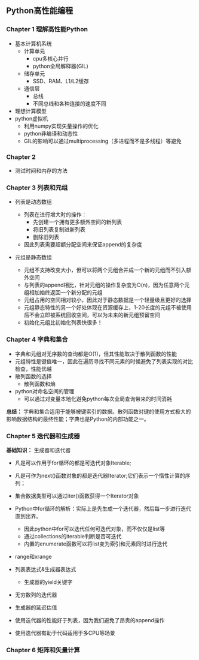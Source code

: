 ## Python高性能编程

### Chapter 1 理解高性能Python

- 基本计算机系统
  - 计算单元
    - cpu多核心并行
    - python全局解释器(GIL)
  - 储存单元
    - SSD、RAM、L1/L2缓存
  - 通信层
    - 总线
    - 不同总线和各种连接的速度不同
- 理想计算模型
- python虚拟机
  - 利用numpy实现矢量操作的优化
  - python非编译和动态性
  - GIL的影响可以通过multiprocessing（多进程而不是多线程）等避免

### Chapter 2

- 测试时间和内存的方法

### Chapter 3 列表和元组

- 列表是动态数组
  - 列表在进行增大时的操作：
     - 先创建一个拥有更多额外空间的新列表
     - 将旧列表复制进新列表
     - 删除旧列表
  - 因此列表需要超额分配空间来保证append的复杂度

- 元组是静态数组
  - 元组不支持改变大小，但可以将两个元组合并成一个新的元组而不引入额外空间
  - 与列表的append相比，针对元组的操作复杂度为O(n)，因为任意两个元组相加始终返回一个新分配的元组
  - 元组占用的空间相对较小，因此对于静态数据是一个轻量级且更好的选择
  - 元组静态特性的另一个好处体现在资源缓存上，1-20长度的元组不被使用后不会立即被系统回收空间，可以为未来的新元组预留空间
  - 初始化元组比初始化列表快很多！

### Chapter 4 字典和集合

- 字典和元组对无序数的查询都是O(1)，但其性能取决于散列函数的性能
- 元组特性是键值唯一，因此在遍历寻找不同元素的时候避免了列表实现的对比检查，性能优越
- 散列函数的选择
  - 散列函数和熵
- python对命名空间的管理
  - 可以通过对变量本地化避免python每次全局查询带来的时间消耗

**总结：** 字典和集合适用于能够被键索引的数据。散列函数对键的使用方式极大的影响数据结构的最终性能；字典也是Python的内部功能之一。

### Chapter 5 迭代器和生成器

**基础知识：** 生成器和迭代器
  - 凡是可以作用于for循环的都是可迭代对象Iterable;
  - 凡是可作为next()函数对象的都是迭代器Iterator;它们表示一个惰性计算的序列；
  - 集合数据类型可以通过iter()函数获得一个Iterator对象

- Python中for循环的解析：实际上是先生成一个迭代器，然后每一步进行迭代直到出界。
  - 因此python中for可以迭代任何可迭代对象，而不仅仅是list等
  - 通过collections的iterable判断是否可迭代
  - 内置的enumerate函数可以将list变为索引和元素同时进行迭代
- range和xrange
- 列表表达式&生成器表达式
  - 生成器的yield关键字
- 无穷数列的迭代器
- 生成器的延迟估值
- 使用迭代器的性能好于列表，因为我们避免了昂贵的append操作
- 使用迭代器有助于代码适用于多CPU等场景

### Chapter 6 矩阵和矢量计算

